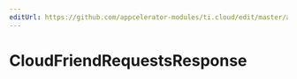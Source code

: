 ```yaml
---
editUrl: https://github.com/appcelerator-modules/ti.cloud/edit/master/apidoc/Friends/Friends.yml
---
```

# CloudFriendRequestsResponse

<TypeHeader/>

<ApiDocs/>
